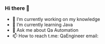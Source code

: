 ### Hi there 👋

- 🔭 I’m currently working on my knowledge
- 🌱 I’m currently learning Java
- 💬 Ask me about Qa Automation
- 📫 How to reach t.me: QaEngineer
                 email: 
